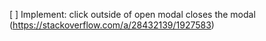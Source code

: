 [ ] Implement: click outside of open modal closes the modal
(https://stackoverflow.com/a/28432139/1927583)
